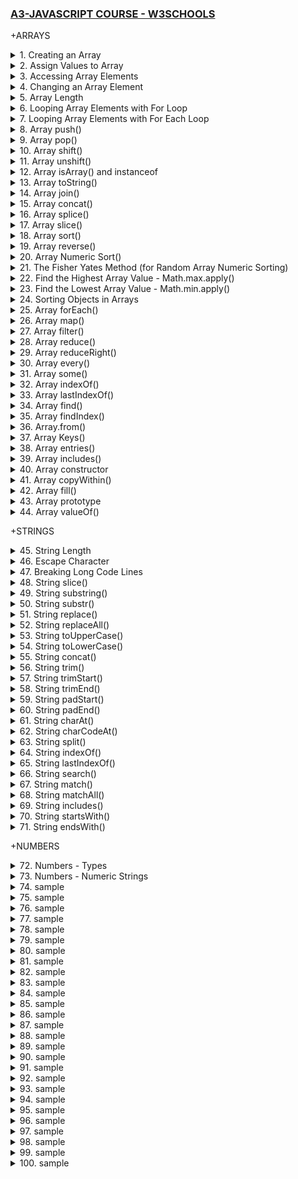 ### [A3-JAVASCRIPT COURSE - W3SCHOOLS](/courses/A3.md)

+ARRAYS

<details>
  <summary>1. Creating an Array</summary>

- Arrays are a special kind of objects, with numbered indexes.

- Arrays use numbered indexes, while objects use named indexes.

```js
const cars = ["Saab", "Volvo", "BMW"];
```

```js
const cars = new Array("Saab", "Volvo", "BMW");
```

```js
// [Saab,Volvo,BMW]
```

</details>

<details>
  <summary>2. Assign Values to Array</summary>

```js
const cars = [];
cars[0] = "Saab";
cars[1] = "Volvo";
cars[2] = "BMW";
```

```js
// [Saab,Volvo,BMW]
```

</details>

<details>
  <summary>3. Accessing Array Elements</summary>

```js
const cars = ["Saab", "Volvo", "BMW"];
let car = cars[0];
```

```js
// Saab
```

</details>

<details>
  <summary>4. Changing an Array Element</summary>

```js
const cars = ["Saab", "Volvo", "BMW"];
cars[0] = "Opel";
```

```js
// [Opel,Volvo,BMW]
```

</details>

<details>
  <summary>5. Array Length</summary>

```js
const fruits = ["Banana", "Orange", "Apple", "Mango"];
let length = fruits.length;
```

Accessing the First Array Element:

```js
const fruits = ["Banana", "Orange", "Apple", "Mango"];
let fruit = fruits[0];
```

Accessing the Last Array Element:

```js
const fruits = ["Banana", "Orange", "Apple", "Mango"];
let fruit = fruits[fruits.length - 1];
```

</details>

<details>
  <summary>6. Looping Array Elements with For Loop</summary>

```js
const fruits = ["Banana", "Orange", "Apple", "Mango"];
let fLen = fruits.length;

let text = "<ul>";
for (let i = 0; i < fLen; i++) {
  text += "<li>" + fruits[i] + "</li>";
}
text += "</ul>";
```

```js
// Banana
// Orange
// Apple
// Mango
```

</details>

<details>
  <summary>7. Looping Array Elements with For Each Loop</summary>

```js
const fruits = ["Banana", "Orange", "Apple", "Mango"];
let fLen = fruits.length;

let text = "<ul>";
for (let i = 0; i < fLen; i++) {
  text += "<li>" + fruits[i] + "</li>";
}
text += "</ul>";
```

```js
// Banana
// Orange
// Apple
// Mango
```

</details>

<details>
  <summary>8. Array push()</summary>

- The push() method adds a new element to an array (at the end).

- The push() method returns the new array length.

```js
const fruits = ["Banana", "Orange", "Apple", "Mango"];
document.getElementById("demo1").innerHTML = fruits.push("Kiwi");
document.getElementById("demo2").innerHTML = fruits;
```

```js
// 5
// [Banana,Orange,Apple,Mango,Kiwi]
```

```js
const fruits = ["Banana", "Orange", "Apple"];
fruits[fruits.length] = "Lemon"; // Adds "Lemon" to fruits
```

```js
// [Banana,Orange,Apple,Lemon]
```

</details>

<details>
  <summary>9. Array pop()</summary>

- The pop() method removes the last element from an array.

- The pop() method returns the value that was "popped out".

```js
const fruits = ["Banana", "Orange", "Apple", "Mango"];
document.getElementById("demo1").innerHTML = fruits.pop();
document.getElementById("demo2").innerHTML = fruits;
```

```js
// Mango
// [Banana,Orange,Apple]
```

</details>

<details>
  <summary>10. Array shift()</summary>

- The shift() method removes the first array element and "shifts" all other elements to a lower index.

- Shifting is equivalent to popping, but working on the first element instead of the last.

- The shift() method returns the value that was "shifted out".

```js
const fruits = ["Banana", "Orange", "Apple", "Mango"];
document.getElementById("demo1").innerHTML = fruits.shift();
document.getElementById("demo2").innerHTML = fruits;
```

```js
// Banana
// [Orange,Apple,Mango]
```

</details>

<details>
  <summary>11. Array unshift()</summary>

- The unshift() method adds a new element to an array (at the beginning), and "unshifts" older elements.

- The unshift() method returns the new array length.

```js
const fruits = ["Banana", "Orange", "Apple", "Mango"];
document.getElementById("demo1").innerHTML = fruits.unshift("Lemon");
document.getElementById("demo2").innerHTML = fruits;
```

```js
// 5
// [Lemon,Banana,Orange,Apple,Mango]
```

</details>

<details>
  <summary>12. Array isArray() and instanceof</summary>

The isArray Method returns true if an object is an Array:

```js
const fruits = ["Banana", "Orange", "Apple"];
Array.isArray(fruits);
```

```js
// true
```

The instanceof operator returns true if an object is created by a given constructor:

```js
const fruits = ["Banana", "Orange", "Apple"];

fruits instanceof Array;
```

```js
// true
```

</details>

<details>
  <summary>13. Array toString()</summary>

The JavaScript method toString() converts an array to a string of (comma separated) array values.

```js
const fruits = ["Banana", "Orange", "Apple", "Mango"];
document.getElementById("demo").innerHTML = fruits.toString();
```

```js
// Banana,Orange,Apple,Mango
```

</details>

<details>
  <summary>14. Array join()</summary>

- The join() method also joins all array elements into a string.

- It behaves just like toString(), but in addition you can specify the separator.

```js
const fruits = ["Banana", "Orange", "Apple", "Mango"];
document.getElementById("demo").innerHTML = fruits.join(" * ");
```

```js
// Banana * Orange * Apple * Mango
```

</details>

<details>
  <summary>15. Array concat()</summary>

- The concat() method creates a new array by merging (concatenating) existing arrays.

- The concat() method can take any number of array arguments.

- The concat() method concatenates (joins) two or more arrays.

- The concat() method returns a new array, containing the joined arrays.

- The concat() method does not change the existing arrays.
- Syntax:

```js
array1.concat(array2, array3, ..., arrayX)
```

```js
const myGirls = ["Cecilie", "Lone"];
const myBoys = ["Emil", "Tobias", "Linus"];
const myChildren = myGirls.concat(myBoys);
```

```js
// [Cecilie,Lone,Emil,Tobias,Linus]
```

```js
const arr1 = ["Cecilie", "Lone"];
const arr2 = ["Emil", "Tobias", "Linus"];
const arr3 = ["Robin", "Morgan"];
const myChildren = arr1.concat(arr2, arr3);
```

```js
// [Cecilie,Lone,Emil,Tobias,Linus,Robin,Morgan]
```

```js
const arr1 = ["Emil", "Tobias", "Linus"];
const myChildren = arr1.concat("Peter");
```

```js
// [Emil,Tobias,Linus,Peter]
```

</details>

<details>
  <summary>16. Array splice()</summary>

- The splice() method adds new items to an array.

- he first parameter (2) defines the position where new elements should be added (spliced in).

- The second parameter (0) defines how many elements should be removed.

- The rest of the parameters ("Lemon" , "Kiwi") define the new elements to be added.

- The splice() method returns an array with the deleted items.

```js
const fruits = ["Banana", "Orange", "Apple", "Mango"];
fruits.splice(2, 0, "Lemon", "Kiwi");
```

```js
// [Banana,Orange,Lemon,Kiwi,Apple,Mango]
```

```js
const fruits = ["Banana", "Orange", "Apple", "Mango"];
let removed = fruits.splice(2, 2, "Lemon", "Kiwi");
document.getElementById("demo").innerHTML = "Removed Items: " + removed;
```

```js
// Removed Items:
// [Apple,Mango]
```

```js
const fruits = ["Banana", "Orange", "Apple", "Mango"];
fruits.splice(0, 1);
```

```js
// [Orange,Apple,Mango]
```

</details>

<details>
  <summary>17. Array slice()</summary>

- The slice() method slices out a piece of an array into a new array.

- This example slices out a part of an array starting from array element 1 ("Orange").
  The slice() method creates a new array.

- The slice() method does not remove any elements from the source array.

- The slice() method can take two arguments like slice(1, 3).

- The method then selects elements from the start argument, and up to (but not including) the end argument.

```js
const fruits = ["Banana", "Orange", "Lemon", "Apple", "Mango"];
const citrus = fruits.slice(1);
```

```js
// [Orange,Lemon,Apple,Mango]
```

```js
const fruits = ["Banana", "Orange", "Lemon", "Apple", "Mango"];
const citrus = fruits.slice(3);
```

```js
// [Apple,Mango]
```

```js
const fruits = ["Banana", "Orange", "Lemon", "Apple", "Mango"];
const citrus = fruits.slice(1, 3);
```

```js
// [Orange,Lemon]
```

</details>

<details>
  <summary>18. Array sort()</summary>

The sort() method sorts an array alphabetically.

```js
const fruits = ["Banana", "Orange", "Apple", "Mango"];
fruits.sort();
```

```js
// [Apple,Banana,Mango,Orange]
```

</details>

<details>
  <summary>19. Array reverse()</summary>

- The reverse() method reverses the elements in an array.

- You can use it to sort an array in descending order.

```js
const fruits = ["Banana", "Orange", "Apple", "Mango"];
fruits.sort();
fruits.reverse();
```

```js
// [Orange,Mango,Banana,Apple]
```

</details>

<details>
  <summary>20. Array Numeric Sort()</summary>

- By default, the sort() function sorts values as strings.

- This works well for strings ("Apple" comes before "Banana").

- However, if numbers are sorted as strings, "25" is bigger than "100", because "2" is bigger than "1".

- Because of this, the sort() method will produce incorrect result when sorting numbers.

- You can fix this by providing a compare function.

- The purpose of the compare function is to define an alternative sort order.

- The compare function should return a negative, zero, or positive value, depending on the arguments.

- When the sort() function compares two values, it sends the values to the compare function, and sorts the values according to the returned (negative, zero, positive) value.

- If the result is negative, a is sorted before b.

- If the result is positive, b is sorted before a.

- If the result is 0, no changes are done with the sort order of the two values.

```js
const points = [40, 100, 1, 5, 25, 10];
points.sort(function (a, b) {
  return a - b;
}); //Sort ascending
```

```js
// [1,5,10,25,40,100]
```

```js
const points = [40, 100, 1, 5, 25, 10];
points.sort(function (a, b) {
  return b - a;
}); //Sort descending
```

```js
// [100,40,25,10,5,1]
```

</details>

<details>
  <summary>21. The Fisher Yates Method (for Random Array Numeric Sorting)</summary>

- The random implementation for array.sort() is not accurate.

- It will favor some numbers over the others.

- The most popular correct method, is called the Fisher Yates shuffle, and was introduced in data science as early as 1938!

- In JavaScript the method can be translated to this.

```js
const points = [40, 100, 1, 5, 25, 10];

for (let i = points.length - 1; i > 0; i--) {
  let j = Math.floor(Math.random() * (i + 1));
  let k = points[i];
  points[i] = points[j];
  points[j] = k;
}
```

```js
// [10,100,5,1,40,25]
```

The random implementation for array.sort():

```js
const points = [40, 100, 1, 5, 25, 10];
points.sort(function () {
  return 0.5 - Math.random();
});
```

</details>

<details>
  <summary>22. Find the Highest Array Value - Math.max.apply()</summary>

- There are no built-in functions for finding the max or min value in an array.

- However, after you have sorted an array, you can use the index to obtain the highest and lowest values.

- Sorting a whole array is a very inefficient method if you only want to find the highest (or lowest) value.

- You can use Math.max.apply to find the highest number in an array.

- Math.max.apply(null, [1, 2, 3]) is equivalent to Math.max(1, 2, 3).

```js
const points = [40, 100, 1, 5, 25, 10];
points.sort(function (a, b) {
  return a - b;
});
points[0];
// now points[0] contains the lowest value
// and points[points.length-1] contains the highest value
```

```js
const points = [40, 100, 1, 5, 25, 10];
Math.max.apply(null, points);
```

```js
// 100
```

Find Max "home made" method:

```js
function myArrayMax(arr) {
  let len = arr.length;
  let max = -Infinity;
  while (len--) {
    if (arr[len] > max) {
      max = arr[len];
    }
  }
  return max;
}
```

</details>

<details>
  <summary>23. Find the Lowest Array Value - Math.min.apply()</summary>

- There are no built-in functions for finding the max or min value in an array.

- However, after you have sorted an array, you can use the index to obtain the highest and lowest values.

- Sorting a whole array is a very inefficient method if you only want to find the highest (or lowest) value.

- You can use Math.min.apply to find the lowest number in an array.

- Math.min.apply(null, [1, 2, 3]) is equivalent to Math.min(1, 2, 3).

```js
const points = [40, 100, 1, 5, 25, 10];
points.sort(function (a, b) {
  return b - a;
});
points[0];
// now points[0] contains the highest value
// and points[points.length-1] contains the lowest value
```

```js
const points = [40, 100, 1, 5, 25, 10];
Math.min.apply(null, points);
```

```js
// 1
```

Find Min "home made" method:

```js
function myArrayMin(arr) {
  let len = arr.length;
  let min = Infinity;
  while (len--) {
    if (arr[len] < min) {
      min = arr[len];
    }
  }
  return min;
}
```

</details>

<details>
  <summary>24. Sorting Objects in Arrays</summary>

- JavaScript arrays often contain objects.

- Even if objects have properties of different data types, the sort() method can be used to sort the array.

- The solution is to write a compare function to compare the property values.

- Comparing string properties is a little more complex:

```js
const cars = [
  { type: "Volvo", year: 2016 },
  { type: "Saab", year: 2001 },
  { type: "BMW", year: 2010 },
];

cars.sort(function (a, b) {
  return a.year - b.year;
});
```

```js
// [
//   { type: "Saab", year: 2001 },
//   { type: "BMW", year: 2010 },
//   { type: "Volvo", year: 2016 },
// ];
```

```js
const cars = [
  { type: "Volvo", year: 2016 },
  { type: "Saab", year: 2001 },
  { type: "BMW", year: 2010 },
];

cars.sort(function (a, b) {
  let x = a.type.toLowerCase();
  let y = b.type.toLowerCase();
  if (x < y) {
    return -1;
  }
  if (x > y) {
    return 1;
  }
  return 0;
});
```

```js
// [
//   { type: "BMW", year: 2010 },
//   { type: "Saab", year: 2001 },
//   { type: "Volvo", year: 2016 },
// ];
```

</details>

<details>
  <summary>25. Array forEach()</summary>

The forEach() method calls a function (a callback function) once for each array element.<br>

Note that the function takes 3 arguments:

- The item value
- he item index
- The array itself

The example uses only the value parameter.

```js
const numbers = [45, 4, 9, 16, 25];
let txt = "";
numbers.forEach(myFunction);

function myFunction(value, index, array) {
  txt += value + "";
}
```

```js
// 45
// 4
// 9
// 16
// 25
```

</details>

<details>
  <summary>26. Array map()</summary>

- The map() method creates a new array by performing a function on each array element.

- The map() method does not execute the function for array elements without values.

- The map() method does not change the original array.

- This example multiplies each array value by 2.

Note that the function takes 3 arguments:

- The item value
- The item index
- The array itself

When a callback function uses only the value parameter, the index and array parameters can be omitted.

```js
const numbers1 = [45, 4, 9, 16, 25];
const numbers2 = numbers1.map(myFunction);

function myFunction(value, index, array) {
  return value * 2;
}
```

```js
// [90,8,18,32,50]
```

</details>

<details>
  <summary>27. Array filter()</summary>

- The filter() method creates a new array with array elements that pass a test.

- This example creates a new array from elements with a value larger than 18.

Note that the function takes 3 arguments:

- The item value
- The item index
- The array itself

- In the example, the callback function does not use the index and array parameters, so they can be omitted.

- The filter() method creates a new array filled with elements that pass a test provided by a function.

- The filter() method does not execute the function for empty elements.

- The filter() method does not change the original array.

Syntax:

- function() - (Required) A function to run for each array element.
- currentValue - (Required) The value of the current element.
- index - (Optional) The index of the current element.
- arr - (Optional) The array of the current element.
- thisValue - (Optional) Default undefined. A value passed to the function as its this value.

```js
array.filter(function(currentValue, index, arr), thisValue)
```

```js
const numbers = [45, 4, 9, 16, 25];
const over18 = numbers.filter(myFunction);

function myFunction(value, index, array) {
  return value > 18;
}
```

```js
// [45,25]
```

</details>

<details>
  <summary>28. Array reduce()</summary>

- The reduce() method runs a function on each array element to produce (reduce it to) a single value.

- The reduce() method works from left-to-right in the array.

- The reduce() method does not reduce the original array.

- The example finds the sum of all numbers in an array.

Note that the function takes 4 arguments:

- The total (the initial value / previously returned value)
- The item value
- The item index
- The array itself

The example does not use the index and array parameters.

```js
const numbers = [45, 4, 9, 16, 25];
let sum = numbers.reduce(myFunction);

function myFunction(total, value, index, array) {
  return total + value;
}
```

```js
// 99
```

The reduce() method can accept an initial value:

```js
const numbers = [45, 4, 9, 16, 25];
let sum = numbers.reduce(myFunction, 100);

function myFunction(total, value) {
  return total + value;
}
```

```js
// 199
```

</details>

<details>
  <summary>29. Array reduceRight()</summary>

- The reduceRight() method runs a function on each array element to produce (reduce it to) a single value.

- The reduceRight() works from right-to-left in the array.

- The reduceRight() method does not reduce the original array.

- The example finds the sum of all numbers in an array.

Note that the function takes 4 arguments:

- The total (the initial value / previously returned value)
- The item value
- The item index
- The array itself

The example above does not use the index and array parameters.

```js
const numbers = [45, 4, 9, 16, 25];
let sum = numbers.reduceRight(myFunction);

function myFunction(total, value, index, array) {
  return total + value;
}
```

```js
// 99
```

</details>

<details>
  <summary>30. Array every()</summary>

- The every() method checks if all array values pass a test.

- This example checks if all array values are larger than 18.

Note that the function takes 3 arguments:

- The item value
- The item index
- The array itself

- When a callback function uses the first parameter only (value), the other parameters can be omitted.

- The every() method executes a function for each array element.

- The every() method returns true if the function returns true for all elements.

- The every() method returns false if the function returns false for one element.

- The every() method does not execute the function for empty elements.

- The every() method does not change the original array.

Syntax:

- function() - (Required) A function to be run for each element in the array.
- currentValue - (Required) The value of the current element.
- index - (Optional) The index of the current element.
- arr - (Optional) The array of the current element.
- thisValue - (Optional) Default undefined. A value passed to the function as its this value.

```js
array.every(function(currentValue, index, arr), thisValue)
```

```js
const numbers = [45, 4, 9, 16, 25];
let allOver18 = numbers.every(myFunction);

function myFunction(value, index, array) {
  return value > 18;
}
```

```js
//  false
```

</details>

<details>
  <summary>31. Array some()</summary>

- The some() method checks if some array values pass a test.

- This example checks if some array values are larger than 18.

Note that the function takes 3 arguments:

- The item value
- The item index
- The array itself

```js
const numbers = [45, 4, 9, 16, 25];
let someOver18 = numbers.some(myFunction);

function myFunction(value, index, array) {
  return value > 18;
}
```

```js
// true
```

</details>

<details>
  <summary>32. Array indexOf()</summary>

- The indexOf() method searches an array for an element value and returns its position.

- The first item has position 0, the second item has position 1, and so on.

Syntax:

- item - (Required) The item to search for.
- start - (Optional) Where to start the search.

Negative values will start at the given position counting from the end, and search to the end.

- Array.indexOf() returns -1 if the item is not found.
- If the item is present more than once, it returns the position of the first occurrence.

```js
array.indexOf(item, start);
```

```js
const fruits = ["Apple", "Orange", "Apple", "Mango"];
fruits.indexOf("Apple");
```

```js
// 0
```

</details>

<details>
  <summary>33. Array lastIndexOf()</summary>

- Array.lastIndexOf() is the same as Array.indexOf(), but returns the position of the last occurrence of the specified element.

Syntax:

- item - (Required) The item to search for.
- start - (Optional) Where to start the search.

Negative values will start at the given position counting from the end, and search to the beginning.

```js
array.lastIndexOf(item, start);
```

```js
const fruits = ["Apple", "Orange", "Apple", "Mango"];
fruits.lastIndexOf("Apple");
```

```js
// 2
```

</details>

<details>
  <summary>34. Array find()</summary>

- The find() method returns the value of the first array element that passes a test function.

- The example finds (returns the value of) the first element that is larger than 18.

Note that the function takes 3 arguments:

- The item value
- The item index
- The array itself

```js
const numbers = [4, 9, 16, 25, 29];
let first = numbers.find(myFunction);

function myFunction(value, index, array) {
  return value > 18;
}
```

```js
//  25
```

</details>

<details>
  <summary>35. Array findIndex()</summary>

- The findIndex() method returns the index of the first array element that passes a test function.

- This example finds the index of the first element that is larger than 18.

Note that the function takes 3 arguments:

- The item value
- The item index
- The array itself

```js
const numbers = [4, 9, 16, 25, 29];
let first = numbers.findIndex(myFunction);

function myFunction(value, index, array) {
  return value > 18;
}
```

```js
//  3
```

</details>

<details>
  <summary>36. Array.from()</summary>

- The Array.from() method returns an Array object from any object with a length property or any iterable object.

- For Example, Create an Array from a String.

```js
Array.from("ABCDEFG");
```

```js
// [A,B,C,D,E,F,G]
```

</details>

<details>
  <summary>37. Array Keys()</summary>

- The Array.keys() method returns an Array Iterator object with the keys of an array.

- For Example, Create an Array Iterator object, containing the keys of the array.

```js
const fruits = ["Banana", "Orange", "Apple", "Mango"];
const keys = fruits.keys();

for (let x of keys) {
  text += x + "";
}
```

```js
// 0
// 1
// 2
// 3
```

</details>

<details>
  <summary>38. Array entries()</summary>

- The entries() method returns an Array Iterator object with key/value pairs.

- The entries() method does not change the original array.

Syntax:

```js
array.entries();
```

```js
const fruits = ["Banana", "Orange", "Apple", "Mango"];
const f = fruits.entries();

for (let x of f) {
  document.getElementById("demo").innerHTML += x;
}
```

```js
// [0, "Banana"]
// [1, "Orange"]
// [2, "Apple"]
// [3, "Mango"]
```

</details>

<details>
  <summary>39. Array includes()</summary>

- Array.includes() allows us to check if an element is present in an array (including NaN, unlike indexOf).

- Array.includes() allows to check for NaN values. Unlike Array.indexOf().

Syntax:

```js
array.includes(search - item);
```

```js
const fruits = ["Banana", "Orange", "Apple", "Mango"];
fruits.includes("Mango");
```

```js
// true
```

</details>

<details>
  <summary>40. Array constructor</summary>

- The constructor property returns the function that created the Array prototype.

- For JavaScript arrays the constructor property returns:

```js
array.constructor;-
```

```js
const fruits = ["Banana", "Orange", "Apple", "Mango"];
let text = fruits.constructor;
```

```js
// function Array() { [native code] }
```

</details>

<details>
  <summary>41. Array copyWithin()</summary>

- The copyWithin() method copies array elements to another position in the array.

- The copyWithin() method overwrites the existing values.

- The copyWithin() method does not add items to the array.

## Syntax:

- target - (Required) The index (position) to copy the elements to.
- start - (Optional) The start index (position). Default is 0.
- end - (Optional) The end index (position). Default is the array length.

```js
array.copyWithin(target, start, end);
```

```js
const fruits = ["Banana", "Orange", "Apple", "Mango"];
fruits.copyWithin(2, 0);
```

```js
// [Banana, Orange, Banana, Orange];
```

```js
const fruits = ["Banana", "Orange", "Apple", "Mango", "Kiwi", "Papaya"];
fruits.copyWithin(2, 0, 2);
```

```js
// [Banana, Orange, Banana, Orange, Kiwi, Papaya];
```

</details>

<details>
  <summary>42. Array fill()</summary>

- The fill() method fills specified elements in an array with a value.

- The fill() method overwrites the original array.

- Start and end position can be specified. If not, all elements will be filled.

Syntax:

- value - (Required) The value to fill in.
- start - (Optional) The start index (position). Default is 0.
- end - (Optional) The stop index (position). Default is array length.

```js
array.fill(value, start, end);
```

```js
const fruits = ["Banana", "Orange", "Apple", "Mango"];
fruits.fill("Kiwi");
```

```js
// [Kiwi, Kiwi, Kiwi, Kiwi];
```

```js
const fruits = ["Banana", "Orange", "Apple", "Mango"];
fruits.fill("Kiwi", 2, 4);
```

```js
// [Banana, Orange, Kiwi, Kiwi];
```

</details>

<details>
  <summary>43. Array prototype</summary>

- prototype allows you to add new properties and methods to arrays.

- prototype is a property available with all JavaScript objects.

- You are not advised to change the prototype of an object that you do not control.

- You should not change the prototype of built in JavaScript datatypes.

- The JavaScript prototype property allows you to add new properties to objects.

Syntax:

```js
Array.prototype.name = value;
```

```js
function Person(first, last, age, eyecolor) {
  this.firstName = first;
  this.lastName = last;
  this.eyeColor = eyecolor;
}
const myFather = new Person("John", "Doe", "blue");
const myMother = new Person("Sally", "Rally", "green");

Person.prototype.nationality = "English";

document.getElementById("demo").innerHTML =
  "My father is " +
  myFather.nationality +
  "" +
  "My mother is " +
  myMother.nationality;
```

```js
// My father is English
// My mother is English
```

</details>

<details>
  <summary>44. Array valueOf()</summary>

- The valueOf() method returns the array itself.

- The valueOf() method does not change the original array.

- fruits.valueOf() returns the same as fruits.

Syntax:

```js
array.valueOf();
```

```js
const fruits = ["Banana", "Orange", "Apple", "Mango"];
const myArray = fruits.valueOf();
```

```js
// [Banana, Orange, Apple, Mango];
```

</details>

+STRINGS

<details>
  <summary>45. String Length</summary>
To find the length of a string, use the built-in length property.

```js
let text = "ABCDEFGHIJKLMNOPQRSTUVWXYZ";
let length = text.length;
```

```js
// 26
```

</details>

<details>
  <summary>46. Escape Character</summary>

- The backslash (\) escape character turns special characters into string characters.
- The sequence \" inserts a double quote in a string.
- The sequence \\ inserts a backslash in a string.

```js
let text = 'We are the so-called "Vikings" from the north.';
```

```js
// We are the so-called "Vikings" from the north.
```

```js
let text = "The character \\ is called backslash.";
```

```js
// The character \ is called backslash.
```

</details>

<details>
  <summary>47. Breaking Long Code Lines</summary>
For best readability, programmers often like to avoid code lines longer than 80 characters.

- If a JavaScript statement does not fit on one line, the best place to break it is after an operator.

- You can also break up a code line within a text string with a single backslash.

- A safer way to break up a string, is to use string addition.

```js
// document.getElementById("demo").innerHTML = "Hello " +
// "Dolly!";
```

```js
// document.getElementById("demo").innerHTML = "Hello \
// Dolly!";
```

</details>

<details>
  <summary>48. String slice()</summary>
slice() extracts a part of a string and returns the extracted part in a new string.

- The method takes 2 parameters: start position, and end position (end not included).

- If you omit the second parameter, the method will slice out the rest of the string.

- If a parameter is negative, the position is counted from the end of the string.

Syntax:

```js
slice(start, end);
```

```js
let text = "Apple, Banana, Kiwi";
let part = text.slice(7, 13);
```

```js
// Banana
```

```js
let text = "Apple, Banana, Kiwi";
let part = text.slice(7);
```

```js
// Banana, Kiwi
```

```js
let text = "Apple, Banana, Kiwi";
let part = text.slice(-12);
```

```js
// Banana, Kiwi
```

```js
let text = "Apple, Banana, Kiwi";
let part = text.slice(-12, -6);
```

```js
// Banana
```

</details>

<details>
  <summary>49. String substring()</summary>
substring() is similar to slice().

- The difference is that start and end values less than 0 are treated as 0 in substring().

- If you omit the second parameter, substring() will slice out the rest of the string.

Syntax:

```js
substring(start, end);
```

```js
let str = "Apple, Banana, Kiwi";
let part = str.substring(7, 13);
```

```js
// Banana
```

</details>

<details>
  <summary>50. String substr()</summary>
substr() is similar to slice().

- The difference is that the second parameter specifies the length of the extracted part.

- If you omit the second parameter, substr() will slice out the rest of the string.

- If the first parameter is negative, the position counts from the end of the string.

Syntax:

```js
substr(start, length);
```

```js
let str = "Apple, Banana, Kiwi";
let part = str.substr(7, 6);
```

```js
// Banana
```

```js
let str = "Apple, Banana, Kiwi";
let part = str.substr(7);
```

```js
// Banana, Kiwi
```

```js
let str = "Apple, Banana, Kiwi";
let part = str.substr(-4);
```

```js
// Kiwi
```

</details>

<details>
  <summary>51. String replace()</summary>
The replace() method replaces a specified value with another value in a string.

- The replace() method does not change the string it is called on.

- The replace() method returns a new string.

- The replace() method replaces only the first match.

- If you want to replace all matches, use a regular expression with the /g flag set.

- By default, the replace() method is case sensitive. Writing MICROSOFT (with upper-case) will not work.

- To replace case insensitive, use a regular expression with an /i flag (insensitive).

- Regular expressions are written without quotes.

- To replace all matches, use a regular expression with a /g flag (global match).

```js
let text = "Please visit Microsoft!";
let newText = text.replace("Microsoft", "W3Schools");
```

```js
// Please visit W3Schools!
```

```js
let text = "Please visit Microsoft and Microsoft!";
let newText = text.replace("Microsoft", "W3Schools");
```

```js
// Please visit W3Schools and Microsoft!
```

```js
let text = "Please visit Microsoft!";
let newText = text.replace(/MICROSOFT/i, "W3Schools");
```

```js
// Please visit W3Schools!
```

```js
let text = "Please visit Microsoft and Microsoft!";
let newText = text.replace(/Microsoft/g, "W3Schools");
```

```js
// Please visit W3Schools and W3Schools!
```

</details>

<details>
  <summary>52. String replaceAll() </summary>

- The replaceAll() method also allows you to specify a regular expression instead of a string to be replaced.

- If the parameter is a regular expression, the global flag (g) must be set set, otherwise a TypeError is thrown.

```js
let text = "I love cats. Cats are very easy to love. Cats are very popular.";
text = text.replaceAll("Cats", "Dogs");
text = text.replaceAll("cats", "dogs");

document.getElementById("demo").innerHTML = text;
```

```js
// I love dogs. Dogs are very easy to love. Dogs are very popular.
```

```js
let text = "I love cats. Cats are very easy to love. Cats are very popular";
text = text.replaceAll(/Cats/g, "Dogs");
text = text.replaceAll(/cats/g, "dogs");

document.getElementById("demo").innerHTML = text;
```

```js
// I love dogs. Dogs are very easy to love. Dogs are very popular
```

</details>

<details>
  <summary>53. String toUpperCase()</summary>

A string is converted to upper case with toUpperCase().

```js
let text = document.getElementById("demo").innerHTML;

document.getElementById("demo").innerHTML = text.toUpperCase();
```

```js
// HELLO WORLD!
```

</details>

<details>
  <summary>54. String toLowerCase()</summary>

A string is converted to lower case with toLowerCase().

```js
let text = document.getElementById("demo").innerHTML;

document.getElementById("demo").innerHTML = text.toLowerCase();
```

```js
// hello world!
```

</details>

<details>
  <summary>55. String concat()</summary>

- concat() joins two or more strings.

- The concat() method can be used instead of the plus operator.

- All string methods return a new string.

- They don't modify the original string.

- Strings are immutable: Strings cannot be changed, only replaced.

```js
let text1 = "Hello";
let text2 = "World!";
let text3 = text1.concat(" ", text2);
// text = "Hello" + " " + "World!";

document.getElementById("demo").innerHTML = text3;
```

```js
// Hello World!
```

</details>

<details>
  <summary>56. String trim()</summary>

The trim() method removes whitespace from both sides of a string.

```js
let text1 = "     Hello World!     ";
let text2 = text1.trim();

document.getElementById("demo").innerHTML =
  "Length text1 = " + text1.length + "Length text2 = " + text2.length;
```

```js
// Length text1 = 22
// Length text2 = 12
```

</details>

<details>
  <summary>57. String trimStart()</summary>

The trimStart() method works like trim(), but removes whitespace only from the start of a string.

```js
let text1 = "     Hello World!     ";
let text2 = text1.trimStart();

document.getElementById("demo").innerHTML =
  "Length text1 = " + text1.length + "Length text2 = " + text2.length;
```

```js
// Length text1 = 22
// Length text2 = 17
```

</details>

<details>
  <summary>58. String trimEnd()</summary>

The trimEnd() method works like trim(), but removes whitespace only from the end of a string.

```js
let text1 = "     Hello World!     ";
let text2 = text1.trimEnd();

document.getElementById("demo").innerHTML =
  "Length text1 = " + text1.length + "Length text2 = " + text2.length;
```

```js
// Length text1 = 22
// Length text2 = 17
```

</details>

<details>
  <summary>59. String padStart()</summary>

- The padStart() method pads a string with another string.

- The padStart() method is a string method.

- To pad a number, convert the number to a string first.

```js
let text = "5";

document.getElementById("demo").innerHTML = text.padStart(4, "x");
```

```js
// xxx5
```

```js
let text = "5";
text = text.padStart(4, "0");

document.getElementById("demo").innerHTML = text;
```

```js
// 0005
```

```js
let numb = 5;
let text = numb.toString();

document.getElementById("demo").innerHTML = text.padStart(4, 0);
```

```js
// 0005
```

</details>

<details>
  <summary>60. String padEnd()</summary>

- The padEnd() method pads a string with another string.

- To pad a number, convert the number to a string first.

```js
let text = "5";

document.getElementById("demo").innerHTML = text.padEnd(4, "x");
```

```js
// 5xxx
```

```js
let text = "5";
text = text.padEnd(4, "0");

document.getElementById("demo").innerHTML = text;
```

```js
// 5000
```

```js
let numb = 5;
let text = numb.toString();

document.getElementById("demo").innerHTML = text.padEnd(4, "x");
```

```js
// 5xxx
```

</details>

<details>
  <summary>61. String charAt()</summary>

The charAt() method returns the character at a specified index (position) in a string.

```js
var text = "HELLO WORLD";

document.getElementById("demo").innerHTML = text.charAt(0);
```

```js
// H
```

</details>

<details>
  <summary>62. String charCodeAt()</summary>

- The charCodeAt() method returns the unicode of the character at a specified index in a string.

- The method returns a UTF-16 code (an integer between 0 and 65535).

```js
let text = "HELLO WORLD";

document.getElementById("demo").innerHTML = text.charCodeAt(0);
```

```js
// 72
```

</details>

<details>
  <summary>63. String split()</summary>

- A string can be converted to an array with the split() method.

- If the separator is omitted, the returned array will contain the whole string in index [0].

- If the separator is "", the returned array will be an array of single characters.

```js
let text = "a,b,c,d,e,f";
const myArray = text.split("");

document.getElementById("demo").innerHTML = JSON.stringify(myArray);
```

```js
// ["a",",","b",",","c",",","d",",","e",",","f"]
```

```js
let text = "a,b,c,d,e,f";
const myArray = text.split(" ");

document.getElementById("demo").innerHTML = JSON.stringify(myArray);
```

```js
// ["a,b,c,d,e,f"]
```

```js
let text = "a,b,c,d,e,f";
const myArray = text.split(",");

document.getElementById("demo").innerHTML = JSON.stringify(myArray);
```

```js
// ["a","b","c","d","e","f"]
```

</details>

<details>
  <summary>64. String indexOf()</summary>

- The indexOf() method returns the index of (position of) the first occurrence of a string in a string.

- Both indexOf(), and lastIndexOf() return -1 if the text is not found.

- Both methods accept a second parameter as the starting position for the search.

```js
let text = "Please locate where 'locate' occurs!";

document.getElementById("demo").innerHTML = text.indexOf("locate");
```

```js
// 7
```

</details>

<details>
  <summary>65. String lastIndexOf()</summary>

- The lastIndexOf() method returns the index of the last occurrence of a specified text in a string.

- Both indexOf(), and lastIndexOf() return -1 if the text is not found.

- Both methods accept a second parameter as the starting position for the search.

- The lastIndexOf() methods searches backwards (from the end to the beginning), meaning: if the second parameter is 15, the search starts at position 15, and searches to the beginning of the string.

```js
let text = "Please locate where 'locate' occurs!";

document.getElementById("demo").innerHTML = text.lastIndexOf("locate");
```

```js
// 21
```

```js
let text = "Please locate where 'locate' occurs!";

document.getElementById("demo").innerHTML = text.indexOf("John");
```

```js
// -1
```

```js
let text = "Please locate where 'locate' occurs!";

document.getElementById("demo").innerHTML = text.indexOf("locate", 15);
```

```js
// 21
```

```js
let text = "Please locate where 'locate' occurs!";

document.getElementById("demo").innerHTML = text.lastIndexOf("locate", 15);
```

```js
// 7
```

</details>

<details>
  <summary>66. String search()</summary>

- The search() method searches a string for a string (or a regular expression) and returns the position of the match.

- The search() method cannot take a second start position argument.

- The indexOf() method cannot take powerful search values (regular expressions) like the search() method.

```js
let text = "Please locate where 'locate' occurs!";

document.getElementById("demo").innerHTML = text.search("locate");
```

```js
// 7
```

```js
let text = "Please locate where 'locate' occurs!";

document.getElementById("demo").innerHTML = text.search(/locate/);
```

```js
// 7
```

</details>

<details>
  <summary>67. String match()</summary>

- The match() method returns an array containing the results of matching a string against a string (or a regular expression).

- If a regular expression does not include the g modifier (global search), match() will return only the first match in the string.

```js
let text = "The rain in SPAIN stays mainly in the plain";
const myArr = text.match("ain");

document.getElementById("demo").innerHTML = JSON.stringify(myArr);
```

```js
// ["ain"]
```

```js
let text = "The rain in SPAIN stays mainly in the plain";
const myArr = text.match(/ain/);

document.getElementById("demo").innerHTML = JSON.stringify(myArr);
```

```js
// ["ain"]
```

```js
let text = "The rain in SPAIN stays mainly in the plain";
const myArr = text.match(/ain/g);

document.getElementById("demo").innerHTML = JSON.stringify(myArr);
```

```js
// ["ain","ain","ain"]
```

```js
let text = "The rain in SPAIN stays mainly in the plain";

const myArr = text.match(/ain/gi);
document.getElementById("demo").innerHTML = JSON.stringify(myArr);
```

```js
// ["ain","AIN","ain","ain"]
```

</details>

<details>
  <summary>68. String matchAll()</summary>

- The matchAll() method returns an iterator containing the results of matching a string against a string (or a regular expression).

- If the parameter is a regular expression, the global flag (g) must be set, otherwise a TypeError is thrown.

- If you want to search case insensitive, the insensitive flag (i) must be set.

```js
let text = "I love cats. Cats are very easy to love. Cats are very popular.";
const iterator = text.matchAll("Cats");

document.getElementById("demo").innerHTML = JSON.stringify(
  Array.from(iterator)
);
```

```js
// [["Cats"],["Cats"]]
```

```js
let text = "I love cats. Cats are very easy to love. Cats are very popular.";
const iterator = text.matchAll(/Cats/g);

document.getElementById("demo").innerHTML = JSON.stringify(
  Array.from(iterator)
);
```

```js
// [["Cats"],["Cats"]]
```

```js
let text = "I love cats. Cats are very easy to love. Cats are very popular.";
const iterator = text.matchAll(/Cats/gi);

document.getElementById("demo").innerHTML = JSON.stringify(
  Array.from(iterator)
);
```

```js
// [["cats"],["Cats"],["Cats"]]
```

</details>

<details>
  <summary>69. String includes()</summary>

- The includes() method returns true if a string contains a specified value, Otherwise it returns false.

- includes() is case sensitive.

```js
let text = "Hello world, welcome to the universe.";

document.getElementById("demo").innerHTML = text.includes("world");
```

```js
// true
```

```js
let text = "Hello world, welcome to the universe.";

document.getElementById("demo").innerHTML = text.includes("world", 12);
```

```js
// false
```

</details>

<details>
  <summary>70. String startsWith()</summary>

- The startsWith() method returns true if a string begins with a specified value,otherwise it returns false.

- A start position for the search can be specified.
  startsWith() is case sensitive.

```js
let text = "Hello world, welcome to the universe.";

document.getElementById("demo").innerHTML = text.startsWith("Hello");
```

```js
// true
```

```js
let text = "Hello world, welcome to the universe.";

document.getElementById("demo").innerHTML = text.startsWith("world");
```

```js
// false
```

```js
let text = "Hello world, welcome to the universe.";

document.getElementById("demo").innerHTML = text.startsWith("world", 6);
```

```js
// true
```

</details>

<details>
  <summary>71. String endsWith()</summary>

- The endsWith() method returns true if a string ends with a specified value, otherwise it returns false.

- endsWith() is case sensitive.

```js
let text = "John Doe";

document.getElementById("demo").innerHTML = text.endsWith("Doe");
```

```js
// true
```

```js
let text = "Hello world, welcome to the universe.";

document.getElementById("demo").innerHTML = text.endsWith("world", 11);
```

```js
// true
```

</details>

+NUMBERS

<details>
  <summary>72. Numbers - Types</summary>

- JavaScript has only one type of number.

- Numbers can be written with or without decimals.

- Extra large or extra small numbers can be written with scientific (exponent) notation.

- Unlike many other programming languages, JavaScript does not define different types of numbers, like integers, short, long, floating-point etc.

- JavaScript numbers are always stored as double precision floating point numbers, following the international IEEE 754 standard.

- This format stores numbers in 64 bits, where the number (the fraction) is stored in bits 0 to 51, the exponent in bits 52 to 62, and the sign in bit 63.

- Integers (numbers without a period or exponent notation) are accurate up to 15 digits.

- The maximum number of decimals is 17.

```js
let x = 3.14; // A number with decimals
let y = 3; // A number without decimals
```

```js
let x = 123e5; // 12300000
let y = 123e-5; // 0.00123
```

```js
let x = 999999999999999; // x will be 999999999999999
let y = 9999999999999999; // y will be 10000000000000000
```

Floating point arithmetic is not always 100% accurate.
To solve the problem above, it helps to multiply and divide.

```js
let x = 0.2 + 0.1; // worse precision
let x = (0.2 * 10 + 0.1 * 10) / 10; // Better precision
```

</details>

<details>
  <summary>73. Numbers - Numeric Strings</summary>

- JavaScript strings can have numeric content.

- JavaScript will try to convert strings to numbers in all numeric operations.

```js
let x = "100";
let y = "10";
let z = x / y;

document.getElementById("demo").innerHTML = z;
```

```js
// 10
```

```js
let x = "100";
let y = "10";
let z = x * y;

document.getElementById("demo").innerHTML = z;
```

```js
// 1000
```

```js
let x = "100";
let y = "10";
let z = x - y;

document.getElementById("demo").innerHTML = z;
```

```js
// 90
```

```js
let x = "100";
let y = "10";
let z = x + y;

document.getElementById("demo").innerHTML = z;
```

```js
// 10010
```

</details>

<details>
  <summary>74. sample</summary>

```js

```

```js

```

```js

```

```js

```

</details>

<details>
  <summary>75. sample</summary>

```js

```

```js

```

```js

```

```js

```

</details>

<details>
  <summary>76. sample</summary>

```js

```

```js

```

```js

```

```js

```

</details>

<details>
  <summary>77. sample</summary>

```js

```

```js

```

```js

```

```js

```

</details>

<details>
  <summary>78. sample</summary>

```js

```

```js

```

```js

```

```js

```

</details>

<details>
  <summary>79. sample</summary>

```js

```

```js

```

```js

```

```js

```

</details>

<details>
  <summary>80. sample</summary>

```js

```

```js

```

```js

```

```js

```

</details>

<details>
  <summary>81. sample</summary>

```js

```

```js

```

```js

```

```js

```

</details>

<details>
  <summary>82. sample</summary>

```js

```

```js

```

```js

```

```js

```

</details>

<details>
  <summary>83. sample</summary>

```js

```

```js

```

```js

```

```js

```

</details>

<details>
  <summary>84. sample</summary>

```js

```

```js

```

```js

```

```js

```

</details>

<details>
  <summary>85. sample</summary>

```js

```

```js

```

```js

```

```js

```

</details>

<details>
  <summary>86. sample</summary>

```js

```

```js

```

```js

```

```js

```

</details>

<details>
  <summary>87. sample</summary>

```js

```

```js

```

```js

```

```js

```

</details>

<details>
  <summary>88. sample</summary>

```js

```

```js

```

```js

```

```js

```

</details>

<details>
  <summary>89. sample</summary>

```js

```

```js

```

```js

```

```js

```

</details>

<details>
  <summary>90. sample</summary>

```js

```

```js

```

```js

```

```js

```

</details>

<details>
  <summary>91. sample</summary>

```js

```

```js

```

```js

```

```js

```

</details>

<details>
  <summary>92. sample</summary>

```js

```

```js

```

```js

```

```js

```

</details>

<details>
  <summary>93. sample</summary>

```js

```

```js

```

```js

```

```js

```

</details>

<details>
  <summary>94. sample</summary>

```js

```

```js

```

```js

```

```js

```

</details>

<details>
  <summary>95. sample</summary>

```js

```

```js

```

```js

```

```js

```

</details>

<details>
  <summary>96. sample</summary>

```js

```

```js

```

```js

```

```js

```

</details>

<details>
  <summary>97. sample</summary>

```js

```

```js

```

```js

```

```js

```

</details>

<details>
  <summary>98. sample</summary>

```js

```

```js

```

```js

```

```js

```

</details>

<details>
  <summary>99. sample</summary>

```js

```

```js

```

```js

```

```js

```

</details>

<details>
  <summary>100. sample</summary>

```js

```

```js

```

```js

```

```js

```

</details>
